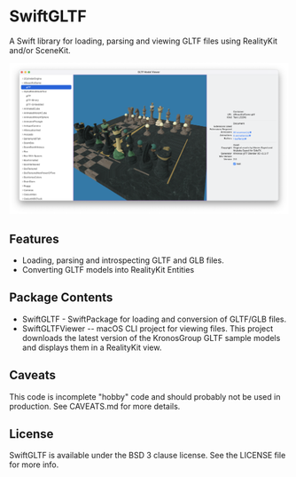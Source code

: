 # SwiftGLTF

A Swift library for loading, parsing and viewing GLTF files using RealityKit and/or SceneKit.

![Screenshot](Documentation/Screenshot1.png)

## Features

* Loading, parsing and introspecting GLTF and GLB files.
* Converting GLTF models into RealityKit Entities

## Package Contents

* SwiftGLTF - SwiftPackage for loading and conversion of GLTF/GLB files.
* SwiftGLTFViewer -- macOS CLI project for viewing files. This project downloads the latest version of the KronosGroup GLTF sample models and displays them in a RealityKit view.

## Caveats

This code is incomplete "hobby" code and should probably not be used in production. See CAVEATS.md for more details.

## License

SwiftGLTF is available under the BSD 3 clause license. See the LICENSE file for more info.
